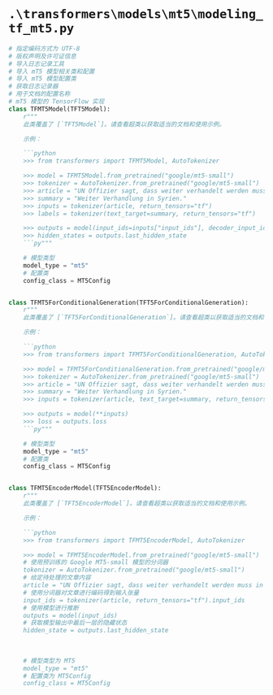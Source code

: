 # `.\transformers\models\mt5\modeling_tf_mt5.py`

```py
# 指定编码方式为 UTF-8
# 版权声明及许可证信息
# 导入日志记录工具
# 导入 mT5 模型相关类和配置
# 导入 mT5 模型配置类
# 获取日志记录器
# 用于文档的配置名称
# mT5 模型的 TensorFlow 实现
class TFMT5Model(TFT5Model):
    r"""
    此类覆盖了 [`TFT5Model`]。请查看超类以获取适当的文档和使用示例。

    示例：

    ```python
    >>> from transformers import TFMT5Model, AutoTokenizer

    >>> model = TFMT5Model.from_pretrained("google/mt5-small")
    >>> tokenizer = AutoTokenizer.from_pretrained("google/mt5-small")
    >>> article = "UN Offizier sagt, dass weiter verhandelt werden muss in Syrien."
    >>> summary = "Weiter Verhandlung in Syrien."
    >>> inputs = tokenizer(article, return_tensors="tf")
    >>> labels = tokenizer(text_target=summary, return_tensors="tf")

    >>> outputs = model(input_ids=inputs["input_ids"], decoder_input_ids=labels["input_ids"])
    >>> hidden_states = outputs.last_hidden_state
    ```py"""

    # 模型类型
    model_type = "mt5"
    # 配置类
    config_class = MT5Config


class TFMT5ForConditionalGeneration(TFT5ForConditionalGeneration):
    r"""
    此类覆盖了 [`TFT5ForConditionalGeneration`]。请查看超类以获取适当的文档和使用示例。

    示例：

    ```python
    >>> from transformers import TFMT5ForConditionalGeneration, AutoTokenizer

    >>> model = TFMT5ForConditionalGeneration.from_pretrained("google/mt5-small")
    >>> tokenizer = AutoTokenizer.from_pretrained("google/mt5-small")
    >>> article = "UN Offizier sagt, dass weiter verhandelt werden muss in Syrien."
    >>> summary = "Weiter Verhandlung in Syrien."
    >>> inputs = tokenizer(article, text_target=summary, return_tensors="tf")

    >>> outputs = model(**inputs)
    >>> loss = outputs.loss
    ```py"""

    # 模型类型
    model_type = "mt5"
    # 配置类
    config_class = MT5Config


class TFMT5EncoderModel(TFT5EncoderModel):
    r"""
    此类覆盖了 [`TFT5EncoderModel`]。请查看超类以获取适当的文档和使用示例。

    示例：

    ```python
    >>> from transformers import TFMT5EncoderModel, AutoTokenizer

    >>> model = TFMT5EncoderModel.from_pretrained("google/mt5-small")
    # 使用预训练的 Google MT5-small 模型的分词器
    tokenizer = AutoTokenizer.from_pretrained("google/mt5-small")
    # 给定待处理的文章内容
    article = "UN Offizier sagt, dass weiter verhandelt werden muss in Syrien."
    # 使用分词器对文章进行编码得到输入张量
    input_ids = tokenizer(article, return_tensors="tf").input_ids
    # 使用模型进行推断
    outputs = model(input_ids)
    # 获取模型输出中最后一层的隐藏状态
    hidden_state = outputs.last_hidden_state
    
    
    
    # 模型类型为 MT5
    model_type = "mt5"
    # 配置类为 MT5Config
    config_class = MT5Config
```